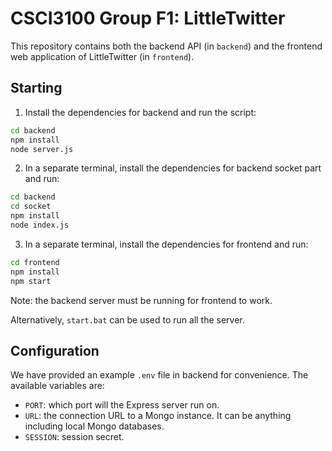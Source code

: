 # CSCI3100 Group F1: LittleTwitter

This repository contains both the backend API (in `backend`) and the frontend
web application of LittleTwitter (in `frontend`).

## Starting

1. Install the dependencies for backend and run the script:

```sh
cd backend
npm install
node server.js
```

2. In a separate terminal, install the dependencies for backend socket part and run:

```sh
cd backend
cd socket
npm install
node index.js
```

3. In a separate terminal, install the dependencies for frontend and run:

```sh
cd frontend
npm install
npm start
```

Note: the backend server must be running for frontend to work.

Alternatively, `start.bat` can be used to run all the server.

## Configuration

We have provided an example `.env` file in backend for convenience. The available variables are:

- `PORT`: which port will the Express server run on.
- `URL`: the connection URL to a Mongo instance. It can be anything including
  local Mongo databases.
- `SESSION`: session secret.
